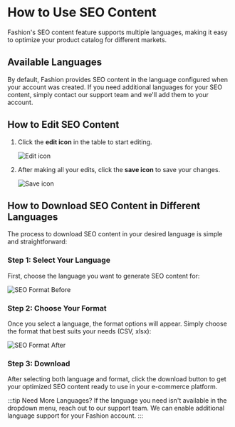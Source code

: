 # How to Use SEO Content

Fashion's SEO content feature supports multiple languages, making it easy to optimize your product catalog for different markets.

## Available Languages

By default, Fashion provides SEO content in the language configured when your account was created. If you need additional languages for your SEO content, simply contact our support team and we'll add them to your account.

## How to Edit SEO Content

1. Click the **edit icon** in the table to start editing.

   ![Edit icon](/img/tela1-seo.png)

2. After making all your edits, click the **save icon** to save your changes.

   ![Save icon](/img/tela2-seo.png)

## How to Download SEO Content in Different Languages

The process to download SEO content in your desired language is simple and straightforward:

### Step 1: Select Your Language

First, choose the language you want to generate SEO content for:

![SEO Format Before](/img/seo-format-before.png)

### Step 2: Choose Your Format

Once you select a language, the format options will appear. Simply choose the format that best suits your needs (CSV, xlsx):

![SEO Format After](/img/seo-format-after.png)

### Step 3: Download

After selecting both language and format, click the download button to get your optimized SEO content ready to use in your e-commerce platform.

:::tip Need More Languages?
If the language you need isn't available in the dropdown menu, reach out to our support team. We can enable additional language support for your Fashion account.
:::